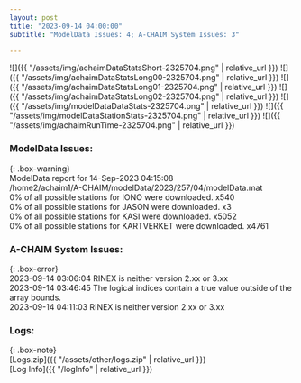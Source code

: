 ```yaml
---
layout: post
title: "2023-09-14 04:00:00"
subtitle: "ModelData Issues: 4; A-CHAIM System Issues: 3"

---
```


![]({{ "/assets/img/achaimDataStatsShort-2325704.png" | relative_url }})
![]({{ "/assets/img/achaimDataStatsLong00-2325704.png" | relative_url }})
![]({{ "/assets/img/achaimDataStatsLong01-2325704.png" | relative_url }})
![]({{ "/assets/img/achaimDataStatsLong02-2325704.png" | relative_url }})
![]({{ "/assets/img/modelDataDataStats-2325704.png" | relative_url }})
![]({{ "/assets/img/modelDataStationStats-2325704.png" | relative_url }})
![]({{ "/assets/img/achaimRunTime-2325704.png" | relative_url }})


### ModelData Issues:  
  
{: .box-warning}  
 ModelData report for 14-Sep-2023 04:15:08   
 /home2/achaim1/A-CHAIM/modelData/2023/257/04/modelData.mat   
 0% of all possible stations for IONO were downloaded. x540   
 0% of all possible stations for JASON were downloaded. x3   
 0% of all possible stations for KASI were downloaded. x5052   
 0% of all possible stations for KARTVERKET were downloaded. x4761   
  
### A-CHAIM System Issues:  
  
{: .box-error}  
2023-09-14 03:06:04 RINEX is neither version 2.xx or 3.xx  
2023-09-14 03:46:45 The logical indices contain a true value outside of the array bounds.  
2023-09-14 04:11:03 RINEX is neither version 2.xx or 3.xx  

### Logs:  
  
{: .box-note}  
[Logs.zip]({{ "/assets/other/logs.zip" | relative_url }})  
[Log Info]({{ "/logInfo" | relative_url }})  
